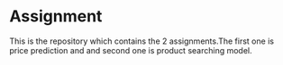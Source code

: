 
# Assignment 

This is the repository which contains the 2 assignments.The first one is price prediction and and second one is product searching model.

